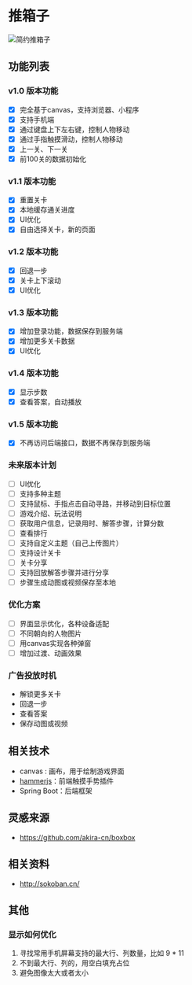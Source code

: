 # 推箱子

![简约推箱子](docs/image/minicode.png)

## 功能列表

### v1.0 版本功能

- [x] 完全基于canvas，支持浏览器、小程序
- [x] 支持手机端
- [x] 通过键盘上下左右键，控制人物移动
- [x] 通过手指触摸滑动，控制人物移动
- [x] 上一关、下一关
- [x] 前100关的数据初始化

### v1.1 版本功能

- [x] 重置关卡
- [x] 本地缓存通关进度
- [x] UI优化
- [x] 自由选择关卡，新的页面

### v1.2 版本功能

- [x] 回退一步
- [x] 关卡上下滚动
- [x] UI优化

### v1.3 版本功能

- [x] 增加登录功能，数据保存到服务端
- [x] 增加更多关卡数据
- [x] UI优化

### v1.4 版本功能

- [x] 显示步数
- [x] 查看答案，自动播放

### v1.5 版本功能

- [x] 不再访问后端接口，数据不再保存到服务端

### 未来版本计划

- [ ] UI优化
- [ ] 支持多种主题
- [ ] 支持鼠标、手指点击自动寻路，并移动到目标位置
- [ ] 游戏介绍、玩法说明
- [ ] 获取用户信息，记录用时、解答步骤，计算分数
- [ ] 查看排行
- [ ] 支持自定义主题（自己上传图片）
- [ ] 支持设计关卡
- [ ] 关卡分享
- [ ] 支持回放解答步骤并进行分享
- [ ] 步骤生成动图或视频保存至本地

### 优化方案

- [ ] 界面显示优化，各种设备适配
- [ ] 不同朝向的人物图片
- [ ] 用canvas实现各种弹窗
- [ ] 增加过渡、动画效果

### 广告投放时机

- 解锁更多关卡
- 回退一步
- 查看答案
- 保存动图或视频

## 相关技术

- canvas : 画布，用于绘制游戏界面
- [hammerjs](https://hammerjs.github.io/)：前端触摸手势插件
- Spring Boot：后端框架

## 灵感来源

- https://github.com/akira-cn/boxbox

## 相关资料

- http://sokoban.cn/

## 其他

### 显示如何优化

1. 寻找常用手机屏幕支持的最大行、列数量，比如 9 * 11
2. 不到最大行、列的，用空白填充占位
3. 避免图像太大或者太小


